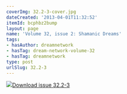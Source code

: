 ```yaml
---
coverImg: 32.2-3-cover.jpg
dateCreated: '2013-04-01T11:32:52'
itemId: bcphbz2bump
layout: page
name: 'Volume 32, issue 2: Shamanic Dreams'
tags:
- hasAuthor: dreamnetwork
- hasTag: dream-network-volume-32
- hasTag: dreamnetwork
type: post
urlSlug: 32.2-3
---
```

<img class="card-journal-img" src="../images/32.2-3-rect.jpg"/><a href="../files/pdfs/Volume_32/32.2-32.3_shamanic_dreams.pdf" download="">Download issue 32.2-3</a>